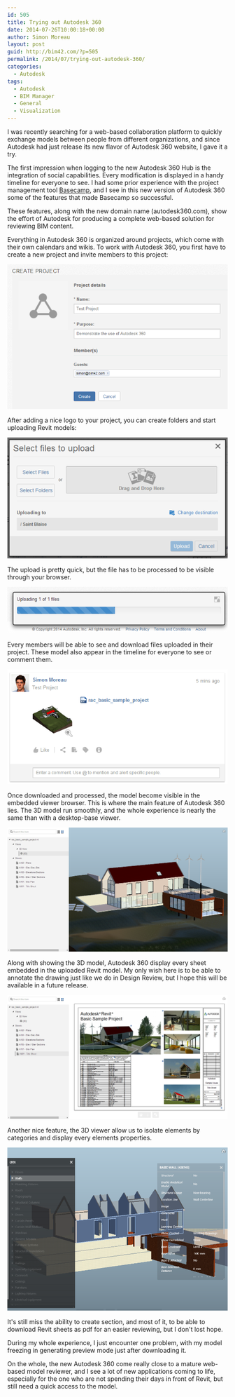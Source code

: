 ```yaml
---
id: 505
title: Trying out Autodesk 360
date: 2014-07-26T10:00:18+00:00
author: Simon Moreau
layout: post
guid: http://bim42.com/?p=505
permalink: /2014/07/trying-out-autodesk-360/
categories:
  - Autodesk
tags:
  - Autodesk
  - BIM Manager
  - General
  - Visualization
---
```

I was recently searching for a web-based collaboration platform to quickly exchange models between people from different organizations, and since Autodesk had just release its new flavor of Autodesk 360 website, I gave it a try.

The first impression when logging to the new Autodesk 360 Hub is the integration of social capabilities. Every modification is displayed in a handy timeline for everyone to see. I had some prior experience with the project management tool [Basecamp](https://basecamp.com/), and I see in this new version of Autodesk 360 some of the features that made Basecamp so successful.

These features, along with the new domain name (autodesk360.com), show the effort of Autodesk for producing a complete web-based solution for reviewing BIM content.

Everything in Autodesk 360 is organized around projects, which come with their own calendars and wikis. To work with Autodesk 360, you first have to create a new project and invite members to this project:

![createProject](/assets/2014/07/createProject.png)

After adding a nice logo to your project, you can create folders and start uploading Revit models:

![uploadFiles](/assets/2014/07/uploadFiles.png)

The upload is pretty quick, but the file has to be processed to be visible through your browser.

![uploading](/assets/2014/07/uploading.png)

Every members will be able to see and download files uploaded in their project. These model also appear in the timeline for everyone to see or comment them.

![timeLine](/assets/2014/07/timeLine.png)

Once downloaded and processed, the model become visible in the embedded viewer browser. This is where the main feature of Autodesk 360 lies. The 3D model run smoothly, and the whole experience is nearly the same than with a desktop-base viewer.

![3DModelViewer](/assets/2014/07/3DModelViewer.png)

Along with showing the 3D model, Autodesk 360 display every sheet embedded in the uploaded Revit model. My only wish here is to be able to annotate the drawing just like we do in Design Review, but I hope this will be available in a future release.

![sheetsViewer](/assets/2014/07/sheetsViewer.png)

Another nice feature, the 3D viewer allow us to isolate elements by categories and display every elements properties.

![displayCategories](/assets/2014/07/displayCategories.png)

It's still miss the ability to create section, and most of it, to be able to download Revit sheets as pdf for an easier reviewing, but I don't lost hope.

During my whole experience, I just encounter one problem, with my model freezing in generating preview mode just after downloading it.

On the whole, the new Autodesk 360 come really close to a mature web-based model reviewer, and I see a lot of new applications coming to life, especially for the one who are not spending their days in front of Revit, but still need a quick access to the model.